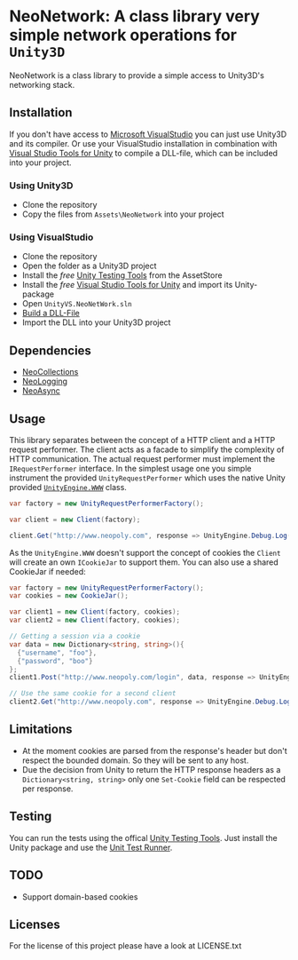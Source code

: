 # NeoNetwork: A class library very simple network operations for `Unity3D`

NeoNetwork is a class library to provide a simple access to Unity3D's networking stack.

## Installation

If you don't have access to [Microsoft VisualStudio](http://msdn.microsoft.com/de-de/vstudio) you can just use Unity3D and its compiler.
Or use your VisualStudio installation in combination with [Visual Studio Tools for Unity](http://unityvs.com) to compile a DLL-file, which
can be included into your project.

### Using Unity3D

* Clone the repository
* Copy the files from `Assets\NeoNetwork` into your project

### Using VisualStudio

* Clone the repository
* Open the folder as a Unity3D project
* Install the *free* [Unity Testing Tools](https://www.assetstore.unity3d.com/#/content/13802) from the AssetStore
* Install the *free* [Visual Studio Tools for Unity](http://unityvs.com) and import its Unity-package
* Open `UnityVS.NeoNetWork.sln`
* [Build a DLL-File](http://forum.unity3d.com/threads/video-tutorial-how-to-use-visual-studio-for-all-your-unity-development.120327)
* Import the DLL into your Unity3D project

## Dependencies

* [NeoCollections](https://github.com/jnbt/NeoCollections)
* [NeoLogging](https://github.com/jnbt/NeoLogging)
* [NeoAsync](https://github.com/jnbt/NeoAsync)

## Usage

This library separates between the concept of a HTTP client and a HTTP request performer. The client acts as a facade to simplify the complexity of HTTP communication. The actual request performer must implement the `IRequestPerformer` interface. 
In the simplest usage one you simple instrument the provided `UnityRequestPerformer` which uses the native Unity provided [`UnityEngine.WWW`](http://docs.unity3d.com/ScriptReference/WWW.html) class.

```csharp
var factory = new UnityRequestPerformerFactory();

var client = new Client(factory);

client.Get("http://www.neopoly.com", response => UnityEngine.Debug.Log(response.Body));
```

As the `UnityEngine.WWW` doesn't support the concept of cookies the `Client` will create an own `ICookieJar` to support them. You can also use a shared 
CookieJar if needed:

```csharp
var factory = new UnityRequestPerformerFactory();
var cookies = new CookieJar();

var client1 = new Client(factory, cookies);
var client2 = new Client(factory, cookies);

// Getting a session via a cookie
var data = new Dictionary<string, string>(){
  {"username", "foo"},
  {"password", "boo"}
};
client1.Post("http://www.neopoly.com/login", data, response => UnityEngine.Debug.Log(response.Body));

// Use the same cookie for a second client
client2.Get("http://www.neopoly.com", response => UnityEngine.Debug.Log(response.Body));
```

## Limitations

* At the moment cookies are parsed from the response's header but don't respect the bounded domain. So they will be sent to any host.
* Due the decision from Unity to return the HTTP response headers as a `Dictionary<string, string>` only one `Set-Cookie` field can be respected per response.


## Testing

You can run the tests using the offical [Unity Testing Tools](https://www.assetstore.unity3d.com/#/content/13802). Just install the Unity package and use the [Unit Test Runner](http://www.tallior.com/introduction-to-unity-test-tools/).

## TODO

* Support domain-based cookies

## Licenses

For the license of this project please have a look at LICENSE.txt